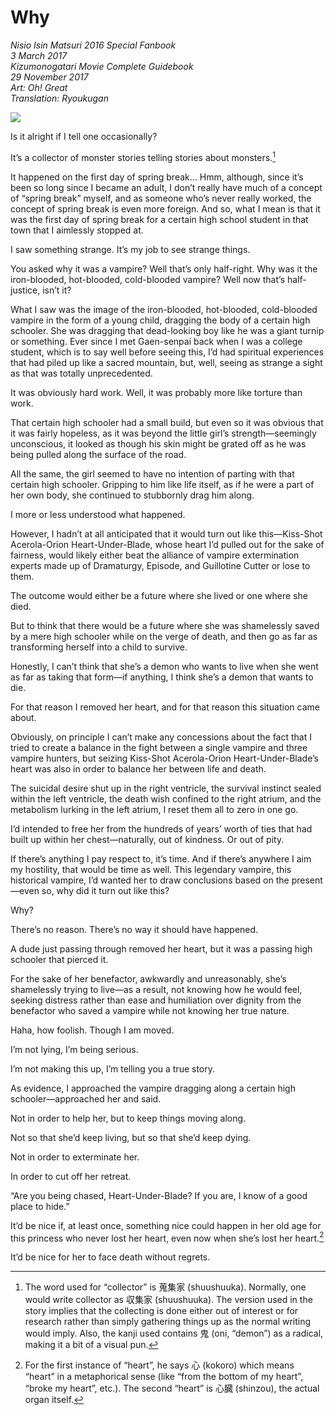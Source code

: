 # Why

_Nisio Isin Matsuri 2016 Special Fanbook_  
_3 March 2017_  
_Kizumonogatari Movie Complete Guidebook_  
_29 November 2017_  
_Art: Oh! Great_  
_Translation: Ryoukugan_

![](37_why.jpg)

Is it alright if I tell one occasionally?

It’s a collector of monster stories telling stories about monsters.[^1]

It happened on the first day of spring break… Hmm, although, since it’s been so long since I became an adult, I don’t really have much of a concept of “spring break” myself, and as someone who’s never really worked, the concept of spring break is even more foreign. And so, what I mean is that it was the first day of spring break for a certain high school student in that town that I aimlessly stopped at.

I saw something strange. It’s my job to see strange things.

You asked why it was a vampire? Well that’s only half-right. Why was it the iron-blooded, hot-blooded, cold-blooded vampire? Well now that’s half-justice, isn’t it? 

What I saw was the image of the iron-blooded, hot-blooded, cold-blooded vampire in the form of a young child, dragging the body of a certain high schooler. She was dragging that dead-looking boy like he was a giant turnip or something. Ever since I met Gaen-senpai back when I was a college student, which is to say well before seeing this, I’d had spiritual experiences that had piled up like a sacred mountain, but, well, seeing as strange a sight as that was totally unprecedented. 

It was obviously hard work. Well, it was probably more like torture than work.

That certain high schooler had a small build, but even so it was obvious that it was fairly hopeless, as it was beyond the little girl’s strength—seemingly unconscious, it looked as though his skin might be grated off as he was being pulled along the surface of the road.

All the same, the girl seemed to have no intention of parting with that certain high schooler. Gripping to him like life itself, as if he were a part of her own body, she continued to stubbornly drag him along.

I more or less understood what happened.

However, I hadn’t at all anticipated that it would turn out like this—Kiss-Shot Acerola-Orion Heart-Under-Blade, whose heart I’d pulled out for the sake of fairness, would likely either beat the alliance of vampire extermination experts made up of Dramaturgy, Episode, and Guillotine Cutter or lose to them. 

The outcome would either be a future where she lived or one where she died.

But to think that there would be a future where she was shamelessly saved by a mere high schooler while on the verge of death, and then go as far as transforming herself into a child to survive.

Honestly, I can’t think that she’s a demon who wants to live when she went as far as taking that form—if anything, I think she’s a demon that wants to die.

For that reason I removed her heart, and for that reason this situation came about. 

Obviously, on principle I can’t make any concessions about the fact that I tried to create a balance in the fight between a single vampire and three vampire hunters, but seizing Kiss-Shot Acerola-Orion Heart-Under-Blade’s heart was also in order to balance her between life and death.

The suicidal desire shut up in the right ventricle, the survival instinct sealed within the left ventricle, the death wish confined to the right atrium, and the metabolism lurking in the left atrium, I reset them all to zero in one go.

I’d intended to free her from the hundreds of years’ worth of ties that had built up within her chest—naturally, out of kindness. Or out of pity.

If there’s anything I pay respect to, it’s time. And if there’s anywhere I aim my hostility, that would be time as well. This legendary vampire, this historical vampire, I’d wanted her to draw conclusions based on the present—even so, why did it turn out like this?

Why?

There’s no reason. There’s no way it should have happened.

A dude just passing through removed her heart, but it was a passing high schooler that pierced it.

For the sake of her benefactor, awkwardly and unreasonably, she’s shamelessly trying to live—as a result, not knowing how he would feel, seeking distress rather than ease and humiliation over dignity from the benefactor who saved a vampire while not knowing her true nature.

Haha, how foolish. Though I am moved.

I’m not lying, I’m being serious.

I’m not making this up, I’m telling you a true story.

As evidence, I approached the vampire dragging along a certain high schooler—approached her and said.

Not in order to help her, but to keep things moving along.

Not so that she’d keep living, but so that she’d keep dying.

Not in order to exterminate her.

In order to cut off her retreat.

“Are you being chased, Heart-Under-Blade? If you are, I know of a good place to hide.”

It’d be nice if, at least once, something nice could happen in her old age for this princess who never lost her heart, even now when she’s lost her heart.[^2]

It’d be nice for her to face death without regrets.

[^1]: The word used for “collector” is 蒐集家 (shuushuuka). Normally, one would write collector as 収集家 (shuushuuka). The version used in the story implies that the collecting is done either out of interest or for research rather than simply gathering things up as the normal writing would imply. Also, the kanji used contains 鬼 (oni, “demon”) as a radical, making it a bit of a visual pun.

[^2]: For the first instance of “heart”, he says 心 (kokoro) which means “heart” in a metaphorical sense (like “from the bottom of my heart”, “broke my heart”, etc.). The second “heart” is 心臓 (shinzou), the actual organ itself. 